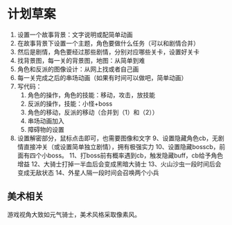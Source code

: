 # 计划草案

1. 设置一个故事背景：文字说明或配简单动画
2. 在故事背景下设置一个主题，角色要做什么任务（可以和剧情合并）
3. 然后是剧情，角色要经过那些剧情，分别对应哪些关卡，设置好关卡
4. 找背景图，每一关的背景图，地图：从简单到难
5. 角色和反派的图像设计：从网上找或者自己画
6. 每一关完成之后的串场动画（如果有时间可以做吧，简单动画）
7. 写代码：
   1. 角色的操作，角色的技能：移动，攻击，放技能
   2. 反派的操作，技能：小怪+boss
   3. 角色的移动，反派的移动（合并到（1）和（2））
   4. 串场动画加入
   5. 障碍物的设置
8. 设置解密部分，鼠标点击即可，也需要图像和文字
9、设置隐藏角色cb，无剧情直接冲关（或设置简单独立剧情），拥有极强实力
10、设置隐藏bosscb，前面有四个小boss。
11、打boss前有概率遇到cb，触发隐藏buff，cb给予角色增益
12、大骑士打掉一半血后会变成黑暗大骑士
13、火山沙虫一段时间后会变成无敌状态
14、外星人隔一段时间会召唤两个小兵
## 美术相关

游戏视角大致如元气骑士，美术风格采取像素风。
